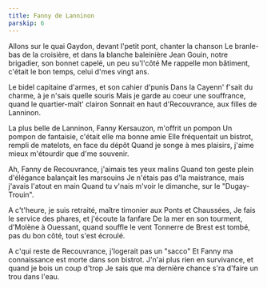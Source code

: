 ```yaml
---
title: Fanny de Lanninon
parskip: 6
---
```


Allons sur le quai Gaydon, devant l'petit pont, chanter la chanson
Le branle-bas de la croisière, et dans la blanche baleinière
Jean Gouin, notre brigadier, son bonnet capelé, un peu su'l'côté
Me rappelle mon bâtiment, c'était le bon temps, celui d'mes vingt ans.

Le bidel capitaine d'armes, et son cahier d'punis
Dans la Cayenn' f'sait du charme, à je n'sais quelle souris
Mais je garde au coeur une souffrance, quand le quartier-maît' clairon
Sonnait en haut d'Recouvrance, aux filles de Lanninon.

La plus belle de Lanninon, Fanny Kersauzon, m'offrit un pompon
Un pompon de fantaisie, c'était elle ma bonne amie
Elle fréquentait un bistrot, rempli de matelots, en face du dépôt
Quand je songe à mes plaisirs, j'aime mieux m'étourdir que d'me souvenir.

Ah, Fanny de Recouvrance, j'aimais tes yeux malins
Quand ton geste plein d'élégance balançait les marsouins
Je n'étais pas d'la maistrance, mais j'avais l'atout en main
Quand tu v'nais m'voir le dimanche, sur le "Dugay-Trouin".

A c't'heure, je suis retraité, maître timonier aux Ponts et Chaussées,
Je fais le service des phares, et j'écoute la fanfare
De la mer en son tourment, d'Molène à Ouessant, quand souffle le vent
Tonnerre de Brest est tombé, pas du bon côté, tout s'est écroulé.

A c'qui reste de Recouvrance, j'logerait pas un "sacco"
Et Fanny ma connaissance est morte dans son bistrot.
J'n'ai plus rien en survivance, et quand je bois un coup d'trop
Je sais que ma dernière chance s'ra d'faire un trou dans l'eau.